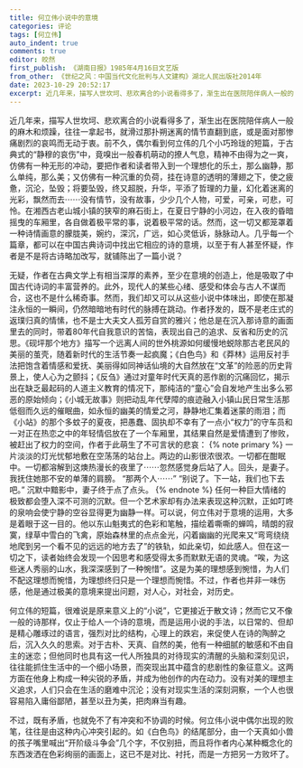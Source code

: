 ```yaml
---
title: 何立伟小说中的意境
categories: 评论
tags: [何立伟]
auto_indent: true
comments: true
editor: 皎然
first_publish: 《湖南日报》1985年4月16日文艺版
from_other: 《世纪之风：中国当代文化批判与人文建构》湖北人民出版社2014年
date: 2023-10-29 20:52:17
excerpt: 近几年来，描写人世坎坷、悲欢离合的小说看得多了，渐生出在医院陪伴病人一般的麻木和烦躁，往往一拿起书，就滑过那扑朔迷离的情节直翻到底，或是面对那惨痛剧烈的哀鸣而无动于衷。前不久，偶尔看到何立伟的几个小巧玲珑的短篇，于古典式的“静穆的哀伤”中，竟嗅出一般春机萌动的撩人气息，精神不由得为之一爽，仿佛有一种无形的冲动，要把作者和读者带入到一个理想化的乐土，那么幽静，那么单纯，那么美；又仿佛有一种沉重的负荷，挂在诗意的透明的薄翅之下，使之疲惫，沉沦，坠毁；将要坠毁，终又超脱，升华，平添了哲理的力量，幻化着迷离的光彩，飘然而去⋯⋯没有情节，没有故事，少少几个人物，可爱，可亲，可悲，可怜。在湘西古老山城小镇的狭窄的麻石街上，在夏日宁静的小河边，在入夜的昏暗摇曳的车厢里，各自做着极平常的事，说着极平常的话。然而，这一切又都笼罩着一种诗情画意的朦胧美，婉约，深沉，广远，如心灵低诉，脉脉动人。几乎每一个篇章，都可以在中国古典诗词中找出它相应的诗的意境，以至于有人甚至怀疑，作者是不是将古诗略加改写，就铺陈出了一篇小说？
---
```

近几年来，描写人世坎坷、悲欢离合的小说看得多了，渐生出在医院陪伴病人一般的麻木和烦躁，往往一拿起书，就滑过那扑朔迷离的情节直翻到底，或是面对那惨痛剧烈的哀鸣而无动于衷。前不久，偶尔看到何立伟的几个小巧玲珑的短篇，于古典式的“静穆的哀伤”中，竟嗅出一般春机萌动的撩人气息，精神不由得为之一爽，仿佛有一种无形的冲动，要把作者和读者带入到一个理想化的乐土，那么幽静，那么单纯，那么美；又仿佛有一种沉重的负荷，挂在诗意的透明的薄翅之下，使之疲惫，沉沦，坠毁；将要坠毁，终又超脱，升华，平添了哲理的力量，幻化着迷离的光彩，飘然而去⋯⋯没有情节，没有故事，少少几个人物，可爱，可亲，可悲，可怜。在湘西古老山城小镇的狭窄的麻石街上，在夏日宁静的小河边，在入夜的昏暗摇曳的车厢里，各自做着极平常的事，说着极平常的话。然而，这一切又都笼罩着一种诗情画意的朦胧美，婉约，深沉，广远，如心灵低诉，脉脉动人。几乎每一个篇章，都可以在中国古典诗词中找出它相应的诗的意境，以至于有人甚至怀疑，作者是不是将古诗略加改写，就铺陈出了一篇小说？

无疑，作者在古典文学上有相当深厚的素养，至少在意境的创造上，他是吸取了中国古代诗词的丰富营养的。此外，现代人的某些心绪、感受和体会与古人不谋而合，这也不是什么稀奇事。然而，我们却又可以从这些小说中体味出，即使在那凝注永恒的一瞬间，仍然暗暗地有时代的脉搏在跳动。作者抒发的，既不是老庄式的返璞归真的情愫，也不是士大夫文人孤芳自赏的雅兴；他总是在沉入那诗意的画面里去的同时，带着80年代自我意识的苦恼，表现出自己的追求、反省和历史的沉思。《砚坪那个地方》描写一个远离人间的世外桃源如何缓慢地蜕除那古老民风的美丽的茧壳，随着新时代的生活节奏一起疯魔；《白色鸟》和《莽林》运用反衬手法把饱含着情感和爱抚、美丽得如同神话仙境的大自然放在“文革”的险恶的历史背景上，使人心为之颤抖；《反刍》通过对童年时代天真的恶作剧的沉痛回忆，揭示出在缺乏最起码的人道主义教育的情况下，那纯洁的“童心”会自发地产生出多么邪恶的原始倾向；《小城无故事》则把动乱年代孽障的痕迹融入小镇山民日常生活那低徊而久远的催眠曲，如永恒的幽美的情爱之河，静静地汇集着迷蒙的雨泪；而《小站》的那个多蚊子的夏夜，把愚蠢、固执却不幸有了一点小“权力”的守车员和一对正在热恋之中的年轻情侣放在了一个车厢里，其结果自然是爱情遭到了惨败，被赶出了权力的空间，作者于此萌生了不可言状的悲哀：
{% note primary %}
一片淡淡的灯光忧郁地敷在空荡荡的站台上。两边的山影很浓很浓。一切都在酣眠中。一切都溶解到这燠热漫长的夜里了⋯⋯忽然感觉身后站了人。回头，是妻子。我抚住她那不安的单薄的肩膀。
“那两个人⋯⋯”
“别说了。下一站，我们也下去吧。”
沉默中黯影中，妻子终于点了点头。
{% endnote %}
任何一种巨大情绪的极致都会堕入深不可测的沉默。但一个艺术家却有办法来表现这种沉默，正如叮咚的泉响会使宁静的空谷显得更为幽静一样。可以说，何立伟对于意境的运用，大多是着眼于这一目的。他以东山魁夷式的色彩和笔触，描绘着嘶嘶的蝉鸣，晴朗的寂寞，绿草中雪白的飞禽，原始森林里的点点金光，闪着幽幽的光爬来又“弯弯绕绕地爬到另一个看不见的远远的地方去了”的铁轨，如此亲切，如此感人。但在这一切之下，读者始终会发现一个因思考和感受得太多而默默无语的灵魂。“唉，为这些迷人秀丽的山水，我深深感到了一种惋惜”。这是为美的理想感到惋惜，为人们不配这理想而惋惜，为理想终归只是一个理想而惋惜。不过，作者也并非一味伤感，他是通过极美的意境来提出问题，对人心，对社会，对历史。

何立伟的短篇，很难说是原来意义上的“小说”，它更接近于散文诗；然而它又不像一般的诗那样，仅止于给人一个诗的意境，而是运用小说的手法，以日常的、但却是精心雕琢过的语言，强烈对比的结构，心理上的跌宕，来促使人在诗的陶醉之后，沉入久久的思索。对于古朴、天真、自然的美，他有一种细腻的敏感和不由自主的迷恋；但他同时也具有这一代人所独具的对待现实的清醒的头脑和深刻见识，往往能抓住生活中的一个细小场景，而突现出其中蕴含的悲剧性的象征意义。这两方面在他身上构成一种尖锐的矛盾，并成为他创作的内在动力。没有对美的理想主义追求，人们只会在生活的磨难中沉沦；没有对现实生活的深刻洞察，一个人也很容易陷入庸俗鄙陋，甚至以丑为美，把肉麻当有趣。

不过，既有矛盾，也就免不了有冲突和不协调的时候。何立伟小说中偶尔出现的败笔，往往是由这种内心冲突引起的。如《白色鸟》的结尾部分，由一个天真如小兽的孩子嘴里喊出“开阶级斗争会”几个字，不仅别扭，而且将作者内心某种概念化的东西泼洒在色彩绚丽的画面上，这已不是对比、衬托，而是一方把另一方败坏了。
